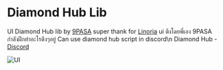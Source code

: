 # Diamond Hub Lib
UI Diamond Hub lib by [9PASA](https://discord.com/users/884287121882480660)
super thank for [Linoria](https://lindseyhost.com)
ui ตึงโดยพี่เอง 9PASA กำลังฝีกทำอะไรตึงๆอยู่
Can use diamond hub script in discord\n
Diamond Hub - [Discord](https://discord.gg/5YtWBUVYvR)

![UI](https://cdn.discordapp.com/attachments/986083142702071829/1066727934720737310/326757086_494204965982255_2253907637087721705_n.png)
